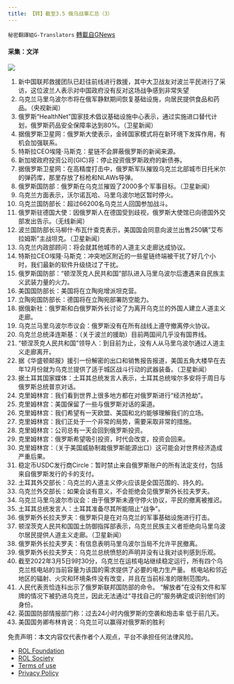 ```yaml
---
title: 【转】截至3.5 俄乌战事汇总（3）
---
```

`秘密翻譯組G-Translators` [轉載自GNews](https://gnews.org/zh-hans/2112747/)

#### 采集：文洋
![](https://assets.gnews.org/wp-content/uploads/2022/03/72b080ed-8993-480a-a595-233e4c413d17.jpg)
1. 新中国联邦救援团队已赶往前线进行救援，其中大卫战友对波兰平民进行了采访，这位波兰人表示对中国政府没有反对这场战争感到非常失望
2. 乌克兰马里乌波尔市将在俄军静默期间恢复基础设施，向居民提供食品和药品。（央视新闻）
3. 俄罗斯“HealthNet”国家技术倡议基础设施中心表示，通过实施进口替代计划，俄罗斯药品安全保障率达到80%。（卫星新闻）
4. 据俄罗斯卫星网：俄罗斯大使表示，金砖国家模式将在新环境下发挥作用，有机会加强联系。
5. 特斯拉CEO埃隆·马斯克：星链不会屏蔽俄罗斯的新闻来源。
6. 新加坡政府投资公司(GIC)将：停止投资俄罗斯政府的新债券。
7. 据俄罗斯卫星网：在高精度打击中，俄罗斯军队摧毁乌克兰北部城市日托米尔的弹药库，那里存放了标枪和NLAWs导弹。
8. 俄罗斯国防部：俄罗斯在乌克兰摧毁了2000多个军事目标。（卫星新闻）
9. 乌克兰方面表示，沃尔诺瓦哈、马里乌波尔地区暂时停火。
10. 乌克兰国防部长：超过66200名乌克兰人回国参加战斗。
11. 俄罗斯驻德国大使：因俄罗斯人在德国受到歧视，俄罗斯大使馆已向德国外交部发出告示。（无线新闻）
12. 波兰国防部长马柳什·布瓦什查克表示，美国国会同意向波兰出售250辆”艾布拉姆斯”主战坦克。（卫星新闻）
13. 乌克兰内政部顾问：将会就其他城市的人道主义走廊达成协议。
14. 特斯拉CEO埃隆·马斯克：冲突地区附近的一些星链终端被干扰了好几个小时，我们最新的软件升级绕过了干扰。
15. 俄罗斯国防部：“顿涅茨克人民共和国”部队进入马里乌波尔后遭遇来自民族主义武装力量的火力。
16. 美国国防部长：美国将在立陶宛增派坦克营。
17. 立陶宛国防部长：德国将在立陶宛部署防空能力。
18. 据俄新社：俄罗斯和白俄罗斯外长讨论了为离开乌克兰的外国人建立人道主义走廊。
19. 乌克兰马里乌波尔市议会：俄罗斯没有在所有战线上遵守撤离停火协议。
20. 乌克兰总统泽连斯基：（关于波兰的援助）目前两国间几乎没有国界线。
21. “顿涅茨克人民共和国”领导人：到目前为止，没有人从马里乌波尔通过人道主义走廊离开。
22. 据《华盛顿邮报》援引一份解密的出口和销售报告报道，美国五角大楼早在去年12月份就为乌克兰提供了适于城区战斗行动的武器装备。（卫星新闻）
23. 据土耳其国家媒体：土耳其总统发言人表示，土耳其总统埃尔多安将于周日与俄罗斯总统普京对话。
24. 克里姆林宫：我们看到世界上很多地方都在对俄罗斯进行“经济抢劫”。
25. 克里姆林宫：美国保留了一些与俄罗斯对话的渠道。
26. 克里姆林宫：我们希望有一天欧盟、美国和北约能够理解我们的立场。
27. 克里姆林宫：我们正处于一个非常的局势，需要采取非常的措施。
28. 克里姆林宫：公司总有一天会回到俄罗斯投资。
29. 克里姆林宫：俄罗斯希望吸引投资，时代会改变，投资会回来。
30. 克里姆林宫：（关于美国威胁制裁俄罗斯能源出口）这可能会对世界经济造成严重后果。
31. 稳定币USDC发行商Circle：暂时禁止来自俄罗斯账户的所有法定支付，包括来自俄罗斯发行的卡的支付。
32. 土耳其外交部长：乌克兰的人道主义停火应该是全国范围的、持久的。
33. 乌克兰外交部长：如果会谈有意义，不会拒绝会见俄罗斯外长拉夫罗夫。
34. 乌克兰马里乌波尔市议会：由于俄罗斯未遵守停火协议，平民的撤离被推迟。
35. 土耳其总统发言人：土耳其准备尽其所能阻止“战争”。
36. 俄罗斯外长拉夫罗夫：俄罗斯只是在对乌克兰的军事基础设施进行打击。
37. 顿涅茨克人民共和国国土防御指挥部表示，乌克兰民族主义者拒绝向马里乌波尔居民提供人道主义走廊。（卫星新闻）
38. 俄罗斯外长拉夫罗夫：有信息表明马里乌波尔当局不允许平民撤离。
39. 俄罗斯外长拉夫罗夫：乌克兰总统愤怒的声明并没有让我对谈判感到乐观。
40. 截至2022年3月5日9时30分，乌克兰在运核电站继续稳定运行，所有四个乌克兰核电站的当前容量为该国的需求提供了必要的电力生产量。
核电站和邻近地区的辐射、火灾和环境条件没有改变，并且在当前标准的限制范围内。
41. 人民代表贡恰连科出示了俄罗斯联邦国防部的命令。
“解放者”在没有文件和军牌的情况下被扔进乌克兰，因此无法通过“寻找自己的”服务确定或识别他们的身份。
42. 英国国防部情报部门称：过去24小时内俄罗斯的空袭和炮击率 低于前几天。
43. 美国国务卿布林肯说：乌克兰可以赢得对俄罗斯的胜利


 

免责声明：本文内容仅代表作者个人观点，平台不承担任何法律风险。

- [ROL Foundation](https://rolfoundation.org/)
- [ROL Society](https://rolsociety.org/)
- [Terms of use](https://gnews.org/terms-of-use-3/)
- [Privacy Policy](https://gnews.org/privacy-policy/)
